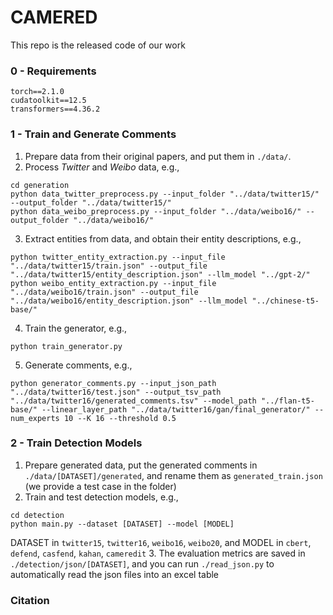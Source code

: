 # CAMERED
This repo is the released code of our work


### 0 - Requirements

```
torch==2.1.0
cudatoolkit==12.5
transformers==4.36.2
```

### 1 - Train and Generate Comments

1. Prepare data from their original papers, and put them in `./data/`.
2. Process _Twitter_ and _Weibo_ data, e.g.,
```shell
cd generation
python data_twitter_preprocess.py --input_folder "../data/twitter15/" --output_folder "../data/twitter15/"
python data_weibo_preprocess.py --input_folder "../data/weibo16/" --output_folder "../data/weibo16/"
```
3. Extract entities from data, and obtain their entity descriptions, e.g.,
```shell
python twitter_entity_extraction.py --input_file "../data/twitter15/train.json" --output_file "../data/twitter15/entity_description.json" --llm_model "../gpt-2/"
python weibo_entity_extraction.py --input_file "../data/weibo16/train.json" --output_file "../data/weibo16/entity_description.json" --llm_model "../chinese-t5-base/"
```
4. Train the generator, e.g.,
```shell
python train_generator.py
```
5. Generate comments, e.g.,
```shell
python generator_comments.py --input_json_path "../data/twitter16/test.json" --output_tsv_path "../data/twitter16/generated_comments.tsv" --model_path "../flan-t5-base/" --linear_layer_path "../data/twitter16/gan/final_generator/" --num_experts 10 --K 16 --threshold 0.5
```

### 2 - Train Detection Models

1. Prepare generated data, put the generated comments in `./data/[DATASET]/generated`, and rename them as `generated_train.json` (we provide a test case in the folder)
2. Train and test detection models, e.g.,
```shell
cd detection
python main.py --dataset [DATASET] --model [MODEL]
```
DATASET in `twitter15`, `twitter16`, `weibo16`, `weibo20`, and MODEL in `cbert`, `defend`, `casfend`, `kahan`, `cameredit`
3. The evaluation metrics are saved in `./detection/json/[DATASET]`, and you can run `./read_json.py` to automatically read the json files into an excel table


### Citation
```

```